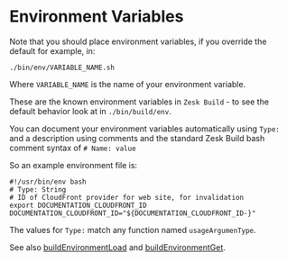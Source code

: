 # Environment Variables

Note that you should place environment variables, if you override the default for example, in:

    ./bin/env/VARIABLE_NAME.sh

Where `VARIABLE_NAME` is the name of your environment variable.

These are the known environment variables in `Zesk Build` - to see the default behavior look at in `./bin/build/env`.

You can document your environment variables automatically using `Type:` and a description using comments and the standard Zesk Build bash comment syntax of `# Name: value`

So an example environment file is:

    #!/usr/bin/env bash
    # Type: String
    # ID of CloudFront provider for web site, for invalidation
    export DOCUMENTATION_CLOUDFRONT_ID
    DOCUMENTATION_CLOUDFRONT_ID="${DOCUMENTATION_CLOUDFRONT_ID-}"

The values for `Type:` match any function named `usageArgumenType`.

See also [buildEnvironmentLoad](../tools/environment.md#buildEnvironmentLoad) and [buildEnvironmentGet](../tools/environment.md#buildEnvironmentGet).
